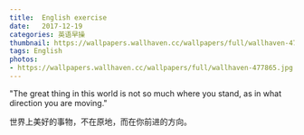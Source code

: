 ```yaml
---
title:  English exercise
date:   2017-12-19
categories: 英语早操
thumbnail: https://wallpapers.wallhaven.cc/wallpapers/full/wallhaven-477865.jpg
tags: English
photos:
- https://wallpapers.wallhaven.cc/wallpapers/full/wallhaven-477865.jpg
---
```


"The great thing in this world is not so much where you stand, as in what direction you are moving."
<p>世界上美好的事物，不在原地，而在你前进的方向。</p>
